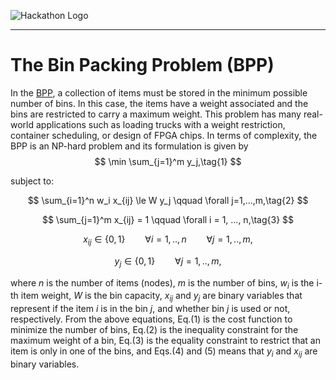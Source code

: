 ![Hackathon Logo](https://www.mss.rwth-aachen.de/global/show_picture.asp?id=aaaaaaaacfgbxee)

---

# The Bin Packing Problem (BPP) 

In the [BPP](https://en.wikipedia.org/wiki/Bin_packing_problem), a collection of items must be stored in the minimum possible number of bins. In this case, the items have a weight associated and the bins are restricted to carry a maximum weight. This problem has many real-world applications such as loading trucks with a weight restriction, container scheduling, or design of FPGA chips. In terms of complexity, the BPP is an NP-hard problem and its formulation is given by
$$
\min \sum_{j=1}^m y_j,\tag{1}
$$

subject to:

$$
\sum_{i=1}^n w_i x_{ij} \le W y_j \qquad  \forall j=1,...,m,\tag{2}
$$

$$
\sum_{j=1}^m x_{ij} = 1  \qquad \forall i = 1, ..., n,\tag{3}
$$

$$
x_{ij}\in  \{0,1\} \qquad \forall i=1,..,n \qquad \forall j=1,..,m,\tag{4}
$$

$$
y_{j}\in  \{0,1\} \qquad \forall j=1,..,m, \tag{5}
$$

where $n$ is the number of items (nodes), $m$ is the number of bins, $w_{i}$ is the i-th item weight, $W$ is the bin capacity, $x_{ij}$ and $y_j$ are binary variables that represent if the item $i$ is in the bin $j$, and whether bin $j$ is used or not, respectively. From the above equations, Eq.(1) is the cost function to minimize the number of bins, Eq.(2) is the inequality constraint for the maximum weight of a bin, Eq.(3) is the equality constraint to restrict that an item is only in one of the bins, and Eqs.(4) and (5) means that $y_i$ and $x_{ij}$ are binary variables.
